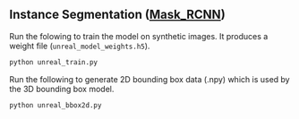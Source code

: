 ## Instance Segmentation ([Mask_RCNN](https://github.com/ascentai/Mask_RCNN))

Run the folowing to train the model on synthetic images.
It produces a weight file (`unreal_model_weights.h5`).

```python
python unreal_train.py
```

Run the following to generate 2D bounding box data (.npy) which is used by the 3D bounding box model.

```python
python unreal_bbox2d.py

